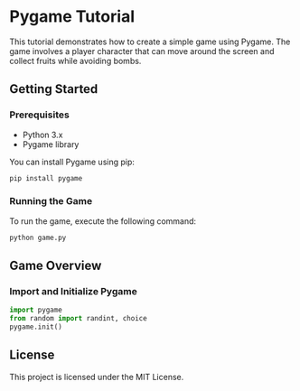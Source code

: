 # Pygame Tutorial

This tutorial demonstrates how to create a simple game using Pygame. The game involves a player character that can move around the screen and collect fruits while avoiding bombs.

## Getting Started

### Prerequisites

- Python 3.x
- Pygame library

You can install Pygame using pip:

```sh
pip install pygame
```

### Running the Game

To run the game, execute the following command:

```sh
python game.py
```

## Game Overview

### Import and Initialize Pygame

```python
import pygame
from random import randint, choice
pygame.init()
```
## License

This project is licensed under the MIT License.